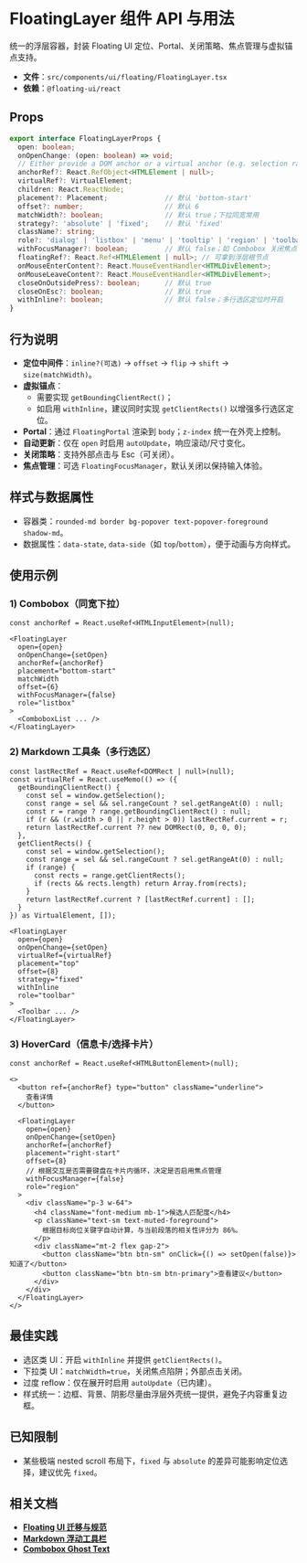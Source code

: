 # FloatingLayer 组件 API 与用法

统一的浮层容器，封装 Floating UI 定位、Portal、关闭策略、焦点管理与虚拟锚点支持。

- __文件__：`src/components/ui/floating/FloatingLayer.tsx`
- __依赖__：`@floating-ui/react`

## Props

```ts
export interface FloatingLayerProps {
  open: boolean;
  onOpenChange: (open: boolean) => void;
  // Either provide a DOM anchor or a virtual anchor (e.g. selection range)
  anchorRef?: React.RefObject<HTMLElement | null>;
  virtualRef?: VirtualElement;
  children: React.ReactNode;
  placement?: Placement;              // 默认 'bottom-start'
  offset?: number;                    // 默认 6
  matchWidth?: boolean;               // 默认 true；下拉同宽常用
  strategy?: 'absolute' | 'fixed';    // 默认 'fixed'
  className?: string;
  role?: 'dialog' | 'listbox' | 'menu' | 'tooltip' | 'region' | 'toolbar';
  withFocusManager?: boolean;         // 默认 false；如 Combobox 关闭焦点陷阱
  floatingRef?: React.Ref<HTMLElement | null>; // 可拿到浮层根节点
  onMouseEnterContent?: React.MouseEventHandler<HTMLDivElement>;
  onMouseLeaveContent?: React.MouseEventHandler<HTMLDivElement>;
  closeOnOutsidePress?: boolean;      // 默认 true
  closeOnEsc?: boolean;               // 默认 true
  withInline?: boolean;               // 默认 false；多行选区定位时开启
}
```

## 行为说明

- __定位中间件__：`inline?(可选)` → `offset` → `flip` → `shift` → `size(matchWidth)`。
- __虚拟锚点__：
  - 需要实现 `getBoundingClientRect()`；
  - 如启用 `withInline`，建议同时实现 `getClientRects()` 以增强多行选区定位。
- __Portal__：通过 `FloatingPortal` 渲染到 `body`；`z-index` 统一在外壳上控制。
- __自动更新__：仅在 `open` 时启用 `autoUpdate`，响应滚动/尺寸变化。
- __关闭策略__：支持外部点击与 Esc（可关闭）。
- __焦点管理__：可选 `FloatingFocusManager`，默认关闭以保持输入体验。

## 样式与数据属性

- 容器类：`rounded-md border bg-popover text-popover-foreground shadow-md`。
- 数据属性：`data-state`, `data-side`（如 `top`/`bottom`），便于动画与方向样式。

## 使用示例

### 1) Combobox（同宽下拉）

```tsx
const anchorRef = React.useRef<HTMLInputElement>(null);

<FloatingLayer
  open={open}
  onOpenChange={setOpen}
  anchorRef={anchorRef}
  placement="bottom-start"
  matchWidth
  offset={6}
  withFocusManager={false}
  role="listbox"
>
  <ComboboxList ... />
</FloatingLayer>
```

### 2) Markdown 工具条（多行选区）

```tsx
const lastRectRef = React.useRef<DOMRect | null>(null);
const virtualRef = React.useMemo(() => ({
  getBoundingClientRect() {
    const sel = window.getSelection();
    const range = sel && sel.rangeCount ? sel.getRangeAt(0) : null;
    const r = range ? range.getBoundingClientRect() : null;
    if (r && (r.width > 0 || r.height > 0)) lastRectRef.current = r;
    return lastRectRef.current ?? new DOMRect(0, 0, 0, 0);
  },
  getClientRects() {
    const sel = window.getSelection();
    const range = sel && sel.rangeCount ? sel.getRangeAt(0) : null;
    if (range) {
      const rects = range.getClientRects();
      if (rects && rects.length) return Array.from(rects);
    }
    return lastRectRef.current ? [lastRectRef.current] : [];
  }
}) as VirtualElement, []);

<FloatingLayer
  open={open}
  onOpenChange={setOpen}
  virtualRef={virtualRef}
  placement="top"
  offset={8}
  strategy="fixed"
  withInline
  role="toolbar"
>
  <Toolbar ... />
</FloatingLayer>
```

### 3) HoverCard（信息卡/选择卡片）

```tsx
const anchorRef = React.useRef<HTMLButtonElement>(null);

<>
  <button ref={anchorRef} type="button" className="underline">
    查看详情
  </button>

  <FloatingLayer
    open={open}
    onOpenChange={setOpen}
    anchorRef={anchorRef}
    placement="right-start"
    offset={8}
    // 根据交互是否需要键盘在卡片内循环，决定是否启用焦点管理
    withFocusManager={false}
    role="region"
  >
    <div className="p-3 w-64">
      <h4 className="font-medium mb-1">候选人匹配度</h4>
      <p className="text-sm text-muted-foreground">
        根据目标岗位关键字自动计算，与当前段落的相关性评分为 86%。
      </p>
      <div className="mt-2 flex gap-2">
        <button className="btn btn-sm" onClick={() => setOpen(false)}>知道了</button>
        <button className="btn btn-sm btn-primary">查看建议</button>
      </div>
    </div>
  </FloatingLayer>
</>
```

## 最佳实践

- 选区类 UI：开启 `withInline` 并提供 `getClientRects()`。
- 下拉类 UI：`matchWidth=true`，关闭焦点陷阱；外部点击关闭。
- 过度 reflow：仅在展开时启用 `autoUpdate`（已内建）。
- 样式统一：边框、背景、阴影尽量由浮层外壳统一提供，避免子内容重复边框。

## 已知限制

- 某些极端 nested scroll 布局下，`fixed` 与 `absolute` 的差异可能影响定位选择，建议优先 `fixed`。

## 相关文档

- **[Floating UI 迁移与规范](./floating-ui-migration.md)**
- **[Markdown 浮动工具栏](./markdown-floating-toolbar.md)**
- **[Combobox Ghost Text](./combobox-ghost-text.md)**
